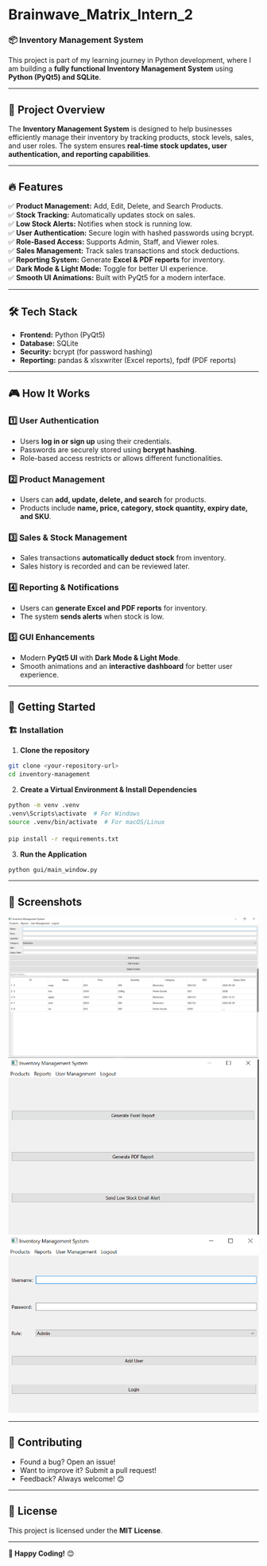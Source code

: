 ﻿# Brainwave_Matrix_Intern_2
### 📦 **Inventory Management System**  
This project is part of my learning journey in Python development, where I am building a **fully functional Inventory Management System** using **Python (PyQt5) and SQLite**.  

---

## 🚀 **Project Overview**  
The **Inventory Management System** is designed to help businesses efficiently manage their inventory by tracking products, stock levels, sales, and user roles. The system ensures **real-time stock updates, user authentication, and reporting capabilities**.

---

## 🔥 **Features**
✅ **Product Management:** Add, Edit, Delete, and Search Products.  
✅ **Stock Tracking:** Automatically updates stock on sales.  
✅ **Low Stock Alerts:** Notifies when stock is running low.  
✅ **User Authentication:** Secure login with hashed passwords using bcrypt.  
✅ **Role-Based Access:** Supports Admin, Staff, and Viewer roles.  
✅ **Sales Management:** Track sales transactions and stock deductions.  
✅ **Reporting System:** Generate **Excel & PDF reports** for inventory.  
✅ **Dark Mode & Light Mode:** Toggle for better UI experience.  
✅ **Smooth UI Animations:** Built with PyQt5 for a modern interface.  

---

## 🛠 **Tech Stack**
- **Frontend:** Python (PyQt5)  
- **Database:** SQLite  
- **Security:** bcrypt (for password hashing)  
- **Reporting:** pandas & xlsxwriter (Excel reports), fpdf (PDF reports)  

---

## 🎮 **How It Works**
### 1️⃣ **User Authentication**
- Users **log in or sign up** using their credentials.  
- Passwords are securely stored using **bcrypt hashing**.  
- Role-based access restricts or allows different functionalities.

### 2️⃣ **Product Management**
- Users can **add, update, delete, and search** for products.  
- Products include **name, price, category, stock quantity, expiry date, and SKU**.

### 3️⃣ **Sales & Stock Management**
- Sales transactions **automatically deduct stock** from inventory.  
- Sales history is recorded and can be reviewed later.

### 4️⃣ **Reporting & Notifications**
- Users can **generate Excel and PDF reports** for inventory.  
- The system **sends alerts** when stock is low.  

### 5️⃣ **GUI Enhancements**
- Modern **PyQt5 UI** with **Dark Mode & Light Mode**.  
- Smooth animations and an **interactive dashboard** for better user experience.  

---

## 🚦 **Getting Started**
### 🏗 **Installation**
1. **Clone the repository**  
```sh
git clone <your-repository-url>
cd inventory-management
```
2. **Create a Virtual Environment & Install Dependencies**  
```sh
python -m venv .venv
.venv\Scripts\activate  # For Windows
source .venv/bin/activate  # For macOS/Linux

pip install -r requirements.txt
```
3. **Run the Application**  
```sh
python gui/main_window.py
```

---

## 📸 **Screenshots**
![Dashboard](img/Dashboard.png)  
![Product Management](img/Reports.png)  
![Sales History](img/User_Admin.png)  

---

## 🤝 **Contributing**
- Found a bug? Open an issue!  
- Want to improve it? Submit a pull request!  
- Feedback? Always welcome! 😊  

---

## 📄 **License**
This project is licensed under the **MIT License**.  

---

**🚀 Happy Coding!** 😊
